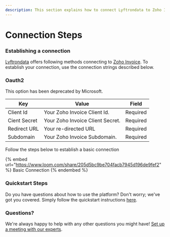 ```yaml
---
description: This section explains how to connect Lyftrondata to Zoho Invoice.
---
```


# Connection Steps

### Establishing a connection

[Lyftrondata](https://www.lyftrondata.com) offers following methods connecting to [Zoho Invoice](https://www.lyftrondata.com/integration/finance-analytics/zoho-invoice/). To establish your connection, use the connection strings described below.

### Oauth2

This option has been deprecated by Microsoft.

| Key          | Value                            | Field    |
| ------------ | -------------------------------- | -------- |
| Client Id    | Your Zoho Invoice Client Id.     | Required |
| Cient Secret | Your Zoho Invoice Client Secret. | Required |
| Redirect URL | Your re-directed URL             | Required |
| Subdomain    | Your Zoho Invoice Subdomain.     | Required |

Follow the steps below to establish a basic connection

{% embed url="https://www.loom.com/share/205d5bc9be704facb7945d196de9fef2" %}
Basic Connection
{% endembed %}

### Quickstart Steps

Do you have questions about how to use the platform? Don't worry; we've got you covered. Simply follow the quickstart instructions [here](./).

### Questions? <a href="#questions" id="questions"></a>

We're always happy to help with any other questions you might have! [Set up a meeting with our experts](https://www.lyftrondata.com/book-a-meeting/).
